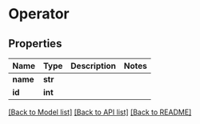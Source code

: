 # Operator

## Properties
Name | Type | Description | Notes
------------ | ------------- | ------------- | -------------
**name** | **str** |  | 
**id** | **int** |  | 

[[Back to Model list]](../README.md#documentation-for-models) [[Back to API list]](../README.md#documentation-for-api-endpoints) [[Back to README]](../README.md)


